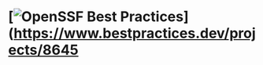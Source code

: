 # [![OpenSSF Best Practices](https://www.bestpractices.dev/projects/8645/badge)](https://www.bestpractices.dev/projects/8645
